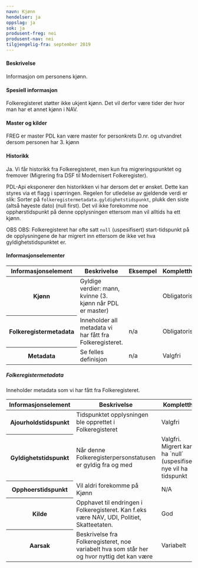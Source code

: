 ```yaml
---
navn: Kjønn
hendelser: ja
oppslag: ja
sok: ja
produsent-freg: nei
produsent-nav: nei
tilgjengelig-fra: september 2019
---
```


#### Beskrivelse

Informasjon om personens kjønn.

#### Spesiell informasjon

Folkeregisteret støtter ikke ukjent kjønn. Det vil derfor være tider der hvor man har et annet kjønn i NAV.

#### Master og kilder

FREG er master
PDL kan være master for personkrets D.nr. og utvandret dersom personen har 3. kjønn 


#### Historikk

Ja. Vi får historikk fra Folkeregisteret, men kun fra migreringspunktet og fremover (Migrering fra DSF til Modernisert Folkeregister).

PDL-Api eksponerer den historikken vi har dersom det er ønsket. Dette kan styres via et flagg i spørringen.
Regelen for utledelse av gjeldende verdi er slik:
Sorter på `folkeregistermetadata.gyldighetstidspunkt`, plukk den siste (altså høyeste dato) (null first). Det vil ikke forekomme noe opphørstidspunkt på denne opplysningen ettersom man vil alltids ha ett kjønn.

OBS OBS: Folkeregisteret har ofte satt `null` (uspesifisert) start-tidspunkt på de opplysningene de har migrert inn ettersom de ikke vet hva gyldighetstidspunktet er. 

#### Informasjonselementer
<table class="table">
  <thead>
    <tr>
        <th>Informasjonselement</th>
        <th>Beskrivelse</th>
        <th>Eksempel</th>
        <th>Kompletthet</th>
        <th>Kvalitet</th>
    </tr>
  </thead>
  <tbody>
    <tr>
        <th scope="row">Kjønn</th>
        <td>Gyldige verdier: mann, kvinne (3. kjønn når PDL er master)</td>
        <td></td>
        <td>Obligatorisk</td>
        <td>God</td>
    </tr>
    <tr>
      <th scope="row">Folkeregistermetadata</th>
      <td>Inneholder all metadata vi har fått fra Folkeregisteret.</td>
      <td>n/a</td>
      <td>Obligatorisk</td>
      <td>God</td>
    </tr>
    <tr>
      <th scope="row">Metadata</th>
      <td>Se felles definisjon</td>
      <td>n/a</td>
      <td>Valgfri</td>
      <td>God</td>
    </tr>
  </tbody>
</table>

##### Folkeregistermetadata

Inneholder metadata som vi har fått fra Folkeregisteret.

<table class="table">
  <thead>
    <tr>
      <th>Informasjonselement</th>
      <th>Beskrivelse</th>
      <th>Kompletthet</th>
    </tr>
  </thead>
  
  <tbody>
        <tr>
          <th scope="row">Ajourholdstidspunkt</th>
          <td>Tidspunktet opplysningen ble opprettet i Folkeregisteret</td>
          <td>Valgfri</td>
        </tr>
        <tr>
          <th scope="row">Gyldighetstidspunkt</th>
          <td>Når denne Folkeregisterpersonstatusen er gyldig fra og med</td>
          <td>Valgfri. Migrert kan ha `null` (uspesifisert), nye vil ha tidspunkt</td>
        </tr>
        <tr>
          <th scope="row">Opphoerstidspunkt</th>
          <td>Vil aldri forekomme på Kjønn</td>
          <td>N/A</td>
        </tr>
        <tr>
          <th scope="row">Kilde</th>
          <td>Opphavet til endringen i Folkeregisteret. Kan f.eks være NAV, UDI, Politiet, Skatteetaten.</td>
          <td>God</td>
        </tr>
        <tr>
          <th scope="row">Aarsak</th>
          <td>Beskrivelse fra Folkeregisteret, noe variabelt hva som står her og hvor nyttig det kan være</td>
          <td>Variabelt</td>
        </tr>
    </tbody>
</table>